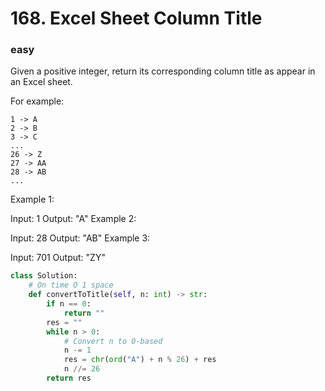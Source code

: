# 168. Excel Sheet Column Title
### easy
Given a positive integer, return its corresponding column title as appear in an Excel sheet.

For example:

    1 -> A
    2 -> B
    3 -> C
    ...
    26 -> Z
    27 -> AA
    28 -> AB 
    ...
Example 1:

Input: 1
Output: "A"
Example 2:

Input: 28
Output: "AB"
Example 3:

Input: 701
Output: "ZY"



```python
class Solution:
    # On time O 1 space
    def convertToTitle(self, n: int) -> str:
        if n == 0:
            return ""
        res = ""
        while n > 0:
            # Convert n to 0-based
            n -= 1
            res = chr(ord("A") + n % 26) + res
            n //= 26 
        return res
```